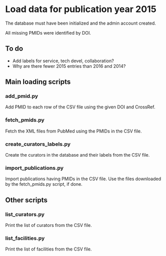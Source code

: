 Load data for publication year 2015
===================================

The database must have been initialized and the admin account created.

All missing PMIDs were identified by DOI.

To do
-----

- Add labels for service, tech devel, collaboration?
- Why are there fewer 2015 entries than 2016 and 2014?


Main loading scripts
--------------------

### add_pmid.py

Add PMID to each row of the CSV file using the given DOI and CrossRef.


### fetch_pmids.py

Fetch the XML files from PubMed using the PMIDs in the CSV file.


### create_curators_labels.py

Create the curators in the database and their labels from the CSV file.


### import_publications.py

Import publications having PMIDs in the CSV file. Use the files downloaded
by the fetch_pmids.py script, if done.


Other scripts
-------------

### list_curators.py

Print the list of curators from the CSV file.


### list_facilities.py

Print the list of facilities from the CSV file.
